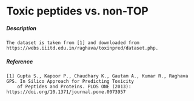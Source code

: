 # Toxic peptides vs. non-TOP

##### Description

    The dataset is taken from [1] and downloaded from https://webs.iiitd.edu.in/raghava/toxinpred/dataset.php. 
    
##### Reference

    [1] Gupta S., Kapoor P., Chaudhary K., Gautam A., Kumar R., Raghava GPS. In Silico Approach for Predicting Toxicity 
        of Peptides and Proteins. PLOS ONE (2013): https://doi.org/10.1371/journal.pone.0073957